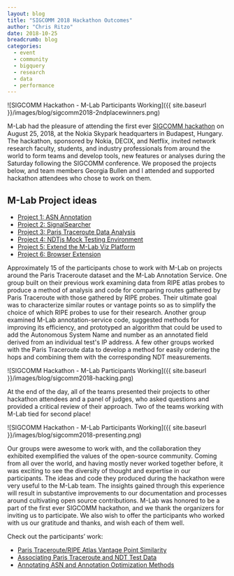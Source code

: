 ```yaml
---
layout: blog
title: "SIGCOMM 2018 Hackathon Outcomes"
author: "Chris Ritzo"
date: 2018-10-25
breadcrumb: blog
categories:
  - event
  - community
  - bigquery
  - research
  - data
  - performance
---
```


![SIGCOMM Hackathon - M-Lab Participants Working]({{ site.baseurl }}/images/blog/sigcomm2018-2ndplacewinners.png)

M-Lab had the pleasure of attending the first ever [SIGCOMM hackathon](http://conferences.sigcomm.org/sigcomm/2018/hackathon.html) on August 25, 2018, at the Nokia Skypark headquarters in Budapest, Hungary. The hackathon, sponsored by Nokia, DECIX, and Netflix, invited network research faculty, students, and industry professionals from around the world to form teams and develop tools, new features or analyses during the Saturday following the SIGCOMM conference. <!--more-->We proposed the projects below, and team members Georgia Bullen and I attended and supported hackathon attendees who chose to work on them.

## M-Lab Project ideas

* [Project 1: ASN Annotation](https://github.com/acmsigcomm18hackathon/hackathonprojects/wiki/MeasurementLab#project-1-easy-asn-annotation)
* [Project 2: SignalSearcher](https://github.com/acmsigcomm18hackathon/hackathonprojects/wiki/MeasurementLab#project-2-mediumadvanced-signalsearcher)
* [Project 3: Paris Traceroute Data Analysis](https://github.com/acmsigcomm18hackathon/hackathonprojects/wiki/MeasurementLab#project-3-advanced-paris-traceroute-data-analysis)
* [Project 4: NDTjs Mock Testing Environment](https://github.com/acmsigcomm18hackathon/hackathonprojects/wiki/MeasurementLab#project-4-medium----ndtjs-mock-testing-environment)
* [Project 5: Extend the M-Lab Viz Platform](https://github.com/acmsigcomm18hackathon/hackathonprojects/wiki/MeasurementLab#project-5-medium----extend-the-m-lab-viz-platform)
* [Project 6: Browser Extension](https://github.com/acmsigcomm18hackathon/hackathonprojects/wiki/MeasurementLab#project-6-easy----browser-extension)

Approximately 15 of the participants chose to work with M-Lab on projects around the Paris Traceroute dataset and the M-Lab Annotation Service. One group built on their previous work examining data from RIPE atlas probes to produce a method of analysis and code for comparing routes gathered by Paris Traceroute with those gathered by RIPE probes. Their ultimate goal was to characterize similar routes or vantage points so as to simplify the choice of which RIPE probes to use for their research. Another group examined M-Lab annotation-service code, suggested methods for improving its efficiency, and prototyped an algorithm that could be used to add the Autonomous System Name and number as an annotated field derived from an individual test's IP address. A few other groups worked with the Paris Traceroute data to develop a method for easily ordering the hops and combining them with the corresponding NDT measurements.

![SIGCOMM Hackathon - M-Lab Participants Working]({{ site.baseurl }}/images/blog/sigcomm2018-hacking.png)

At the end of the day, all of the teams presented their projects to other hackathon attendees and a panel of judges, who asked questions and provided a critical review of their approach. Two of the teams working with M-Lab tied for second place!

![SIGCOMM Hackathon - M-Lab Participants Working]({{ site.baseurl }}/images/blog/sigcomm2018-presenting.png)

Our groups were awesome to work with, and the collaboration they exhibited exemplified the values of the open-source community. Coming from all over the world, and having mostly never worked together before, it was exciting to see the diversity of thought and expertise in our participants. The ideas and code they produced during the hackathon were very useful to the M-Lab team. The insights gained through this experience will result in substantive improvements to our documentation and processes around cultivating open source contributions. M-Lab was honored to be a part of the first ever SIGCOMM hackathon, and we thank the organizers for inviting us to participate. We also wish to offer the participants who worked with us our gratitude and thanks, and wish each of them well.

Check out the participants’ work:

* [Paris Traceroute/RIPE Atlas Vantage Point Similarity](https://github.com/pgigis/vantage-point-similarity)
* [Associating Paris Traceroute and NDT Test Data](https://nemelor.wordpress.com/2018/08/28/access-to-mlab-traceroute-data-from-google-bigquery/)
* [Annotating ASN and Annotation Optimization Methods](https://github.com/twabulldogg/annotation-service)

